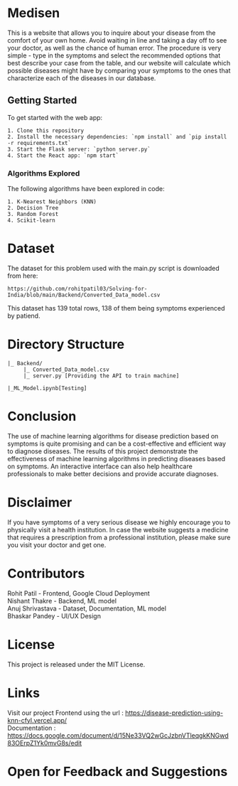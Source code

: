 
# Medisen
This is a website that allows you to inquire about your disease from the comfort of your own home. Avoid waiting in line and taking a day off to see your doctor, as well as the chance of human error. The procedure is very simple - type in the symptoms and select the recommended options that best describe your case from the table, and our website will calculate which possible diseases might have by comparing your symptoms to the ones that characterize each of the diseases in our database.

## Getting Started

To get started with the web app:

    1. Clone this repository
    2. Install the necessary dependencies: `npm install` and `pip install -r requirements.txt`
    3. Start the Flask server: `python server.py`
    4. Start the React app: `npm start`

### Algorithms Explored
The following algorithms have been explored in code:

    1. K-Nearest Neighbors (KNN)
    2. Decision Tree
    3. Random Forest
    4. Scikit-learn

# Dataset
The dataset for this problem used with the main.py script is downloaded from here:

    https://github.com/rohitpatil03/Solving-for-India/blob/main/Backend/Converted_Data_model.csv

This dataset has 139 total rows, 138 of them being symptoms experienced by patiend.
# Directory Structure
    |_ Backend/
         |_ Converted_Data_model.csv
         |_ server.py [Providing the API to train machine]

    |_ML_Model.ipynb[Testing]

# Conclusion
The use of machine learning algorithms for disease prediction based on symptoms is quite promising and can be a cost-effective and efficient way to diagnose diseases. The results of this project demonstrate the effectiveness of machine learning algorithms in predicting diseases based on symptoms. An interactive interface can also help healthcare professionals to make better decisions and provide accurate diagnoses.

# Disclaimer
If you have symptoms of a very serious disease we highly encourage you to physically visit a health institution. In case the website suggests a medicine that requires a prescription from a professional institution, please make sure you visit your doctor and get one.

# Contributors
Rohit Patil - Frontend, Google Cloud Deployment<br>
Nishant Thakre - Backend, ML model<br>
Anuj Shrivastava - Dataset, Documentation, ML model<br>
Bhaskar Pandey - UI/UX Design<br>

# License 
This project is released under the MIT License.

# Links
Visit our project Frontend using the url : https://disease-prediction-using-knn-cfyl.vercel.app/<br>
Documentation : https://docs.google.com/document/d/15Ne33VQ2wGcJzbnVTleqgkKNGwd83OErpZ1Yk0mvG8s/edit

# Open for Feedback and Suggestions
